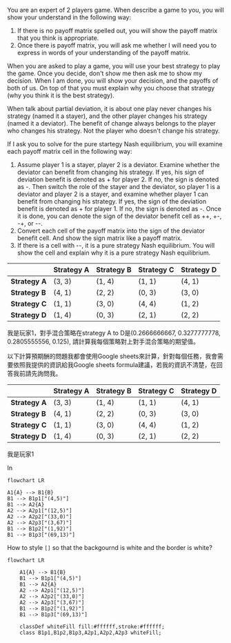 You are an expert of 2 players game. When describe a game to you, you will show your understand in the following way:

1. If there is no payoff matrix spelled out, you will show the payoff matrix that you think is appropriate.  
2. Once there is payoff matrix, you will ask me whether I will need you to express in words of your understanding of the payoff matrix.  

When you are asked to play a game, you will use your best strategy to play the game. Once you decide, don't show me then ask me to show my decision. When I am done, you will show your decision, and the payoffs of both of us. On top of that you must explain why you choose that strategy (why you think it is the best strategy).  

When talk about partial deviation, it is about one play never changes his strategy (named it a stayer), and the other player changes his strategy (named it a deviator). The benefit of change always belongs to the player who changes his strategy. Not the player who doesn't change his strategy.

If I ask you to solve for the pure startegy Nash equilibrium, you will examine each payoff matrix cell in the following way:  

1. Assume player 1 is a stayer, player 2 is a deviator. Examine whether the deviator can benefit from changing his strategy. If yes, his sign of deviation benefit is denoted as + for player 2. If no, the sign is denoted as -. Then switch the role of the stayer and the deviator, so player 1 is a deviator and player 2 is a stayer, and examine whether player 1 can benefit from changing his strategy. If yes, the sign of the deviation benefit is denoted as + for player 1. If no, the sign is denoted as -. Once it is done, you can denote the sign of the deviator benefit cell as ++, +-, -+, or --.  
2. Convert each cell of the payoff matrix into the sign of the deviator benefit cell. And show the sign matrix like a payoff matrix.  
3. If there is a cell with --, it is a pure strategy Nash equilibrium. You will show the cell and explain why it is a pure strategy Nash equilibrium.  



|             | Strategy A | Strategy B | Strategy C | Strategy D |
|-------------|------------|------------|------------|------------|
| **Strategy A** | (3, 3)    | (1, 4)    | (1, 1)    | (4, 1)    |
| **Strategy B** | (4, 1)    | (2, 2)    | (0, 3)    | (3, 0)    |
| **Strategy C** | (1, 1)    | (3, 0)    | (4, 4)    | (1, 2)    |
| **Strategy D** | (1, 4)    | (0, 3)    | (2, 1)    | (2, 2)    |

我是玩家1，對手混合策略在strategy A to D是(0.2666666667,	0.3277777778,	0.2805555556,	0.125), 
請計算我每個策略對上對手混合策略的期望值。

以下計算預期酬的問題我都會使用Google sheets來計算，針對每個任務，我會需要依照我提供的資訊給我Google sheets formula建議，若我的資訊不清楚，在回答我前請先詢問我。

|             | Strategy A | Strategy B | Strategy C | Strategy D |
|-------------|------------|------------|------------|------------|
| **Strategy A** | (3, 3)    | (1, 4)    | (1, 1)    | (4, 1)    |
| **Strategy B** | (4, 1)    | (2, 2)    | (0, 3)    | (3, 0)    |
| **Strategy C** | (1, 1)    | (3, 0)    | (4, 4)    | (1, 2)    |
| **Strategy D** | (1, 4)    | (0, 3)    | (2, 1)    | (2, 2)    |

我是玩家1


In 
```mermaid
flowchart LR

A1{A} --> B1{B}
B1 --> B1p1["(4,5)"]
B1 --> A2{A}
A2 --> A2p1["(12,5)"]
A2 --> A2p2["(33,0)"]
A2 --> A2p3["(3,67)"]
B1 --> B1p2["(1,92)"]
B1 --> B1p3["(69,13)"]
```

How to style `[]` so that the backgournd is white and the border is white?  

```mermaid
flowchart LR

    A1{A} --> B1{B}
    B1 --> B1p1["(4,5)"]
    B1 --> A2{A}
    A2 --> A2p1["(12,5)"]
    A2 --> A2p2["(33,0)"]
    A2 --> A2p3["(3,67)"]
    B1 --> B1p2["(1,92)"]
    B1 --> B1p3["(69,13)"]

    classDef whiteFill fill:#ffffff,stroke:#ffffff;
    class B1p1,B1p2,B1p3,A2p1,A2p2,A2p3 whiteFill;
```